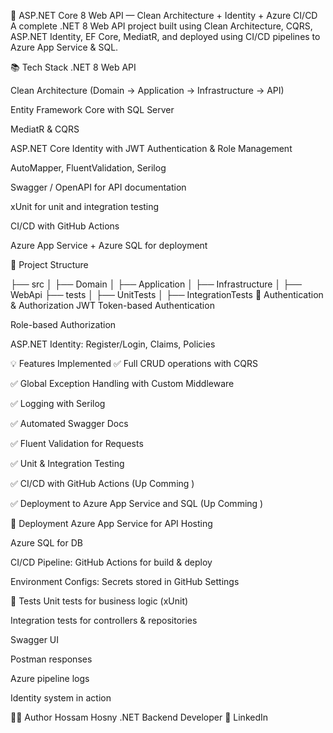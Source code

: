 🚀 ASP.NET Core 8 Web API — Clean Architecture + Identity + Azure CI/CD
A complete .NET 8 Web API project built using Clean Architecture, CQRS, ASP.NET Identity, EF Core, MediatR, and deployed using CI/CD pipelines to Azure App Service & SQL.

📚 Tech Stack
.NET 8 Web API

Clean Architecture (Domain → Application → Infrastructure → API)

Entity Framework Core with SQL Server

MediatR & CQRS

ASP.NET Core Identity with JWT Authentication & Role Management

AutoMapper, FluentValidation, Serilog

Swagger / OpenAPI for API documentation

xUnit for unit and integration testing

CI/CD with GitHub Actions

Azure App Service + Azure SQL for deployment

📂 Project Structure

├── src
│   ├── Domain
│   ├── Application
│   ├── Infrastructure
│   ├── WebApi
├── tests
│   ├── UnitTests
│   ├── IntegrationTests
🔐 Authentication & Authorization
JWT Token-based Authentication

Role-based Authorization

ASP.NET Identity: Register/Login, Claims, Policies

💡 Features Implemented
✅ Full CRUD operations with CQRS

✅ Global Exception Handling with Custom Middleware

✅ Logging with Serilog

✅ Automated Swagger Docs

✅ Fluent Validation for Requests

✅ Unit & Integration Testing

✅ CI/CD with GitHub Actions (Up Comming )

✅ Deployment to Azure App Service and SQL (Up Comming )

🚀 Deployment
Azure App Service for API Hosting

Azure SQL for DB

CI/CD Pipeline: GitHub Actions for build & deploy

Environment Configs: Secrets stored in GitHub Settings

🧪 Tests
Unit tests for business logic (xUnit)

Integration tests for controllers & repositories



Swagger UI

Postman responses

Azure pipeline logs

Identity system in action

👨‍💻 Author
Hossam Hosny
.NET Backend Developer
🔗 LinkedIn
